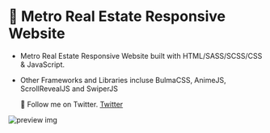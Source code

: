# 🏡 Metro Real Estate Responsive Website

- Metro Real Estate Responsive Website built with HTML/SASS/SCSS/CSS & JavaScript.

- Other Frameworks and Libraries incluse BulmaCSS, AnimeJS, ScrollRevealJS and SwiperJS

  💙 Follow me on Twitter. [Twitter](https://www.twitter.com/ombuwebdev)

![preview img](/preview.png)
